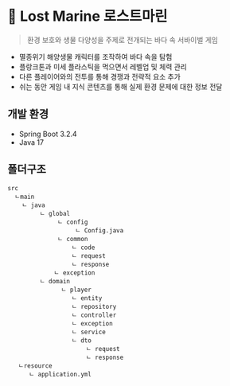 # :ocean: Lost Marine 로스트마린
> 환경 보호와 생물 다양성을 주제로 전개되는 바다 속 서바이벌 게임

- 멸종위기 해양생물 캐릭터를 조작하여 바다 속을 탐험
- 플랑크톤과 미세 플라스틱을 먹으면서 레벨업 및 체력 관리
- 다른 플레이어와의 전투를 통해 경쟁과 전략적 요소 추가
- 쉬는 동안 게임 내 지식 콘텐츠를 통해 실제 환경 문제에 대한 정보 전달

## 개발 환경
- Spring Boot 3.2.4
- Java 17 

## 폴더구조

```
src
  ㄴmain
    ㄴ java
         ㄴ global
              ㄴ config
                   ㄴ Config.java
              ㄴ common
                  ㄴ code
                  ㄴ request
                  ㄴ response
             ㄴ exception
         ㄴ domain
               ㄴ player
                  ㄴ entity
                  ㄴ repository
                  ㄴ controller
                  ㄴ exception
                  ㄴ service
                  ㄴ dto
                      ㄴ request
                      ㄴ response
   ㄴresource
      ㄴ application.yml	
```
